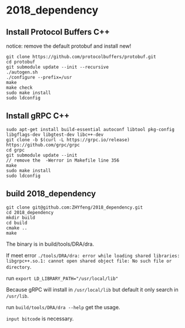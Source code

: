 # 2018_dependency

## Install Protocol Buffers C++

notice: remove the default protobuf and install new!

```shell
git clone https://github.com/protocolbuffers/protobuf.git
cd protobuf
git submodule update --init --recursive
./autogen.sh
./configure --prefix=/usr
make
make check
sudo make install
sudo ldconfig
```

## Install gRPC C++

```shell
sudo apt-get install build-essential autoconf libtool pkg-config libgflags-dev libgtest-dev libc++-dev
git clone -b $(curl -L https://grpc.io/release) https://github.com/grpc/grpc
cd grpc
git submodule update --init
// remove the  -Werror in Makefile line 356
make
sudo make install
sudo ldconfig
```

## build 2018_dependency

```shell
git clone git@github.com:ZHYfeng/2018_dependency.git
cd 2018_dependency
mkdir build
cd build
cmake ..
make
```

The binary is in build/tools/DRA/dra.

If meet error `./tools/DRA/dra: error while loading shared libraries: libgrpc++.so.1: cannot open shared object file: No such file or directory`.

run `export LD_LIBRARY_PATH="/usr/local/lib"`

Because gRPC will install in `/usr/local/lib` but default it only search in `/usr/lib`.

run `build/tools/DRA/dra --help` get the usage.

`input bitcode` is necessary.